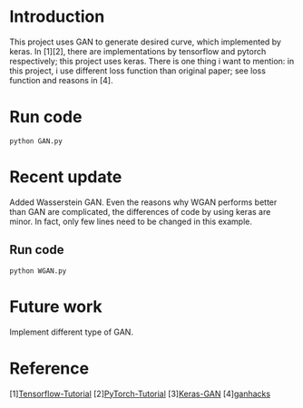 # Introduction
This project uses GAN to generate desired curve, which implemented by keras. In [1][2], there are implementations by tensorflow and pytorch
respectively; this project uses keras. There is one thing i want to mention: in this project, i use different loss function than original paper; see loss function and reasons in [4].
# Run code
```
python GAN.py
```
# Recent update
Added Wasserstein GAN. Even the reasons why WGAN performs better than GAN are complicated, the differences of code by using keras are minor. In fact, only few lines need to be changed in this example.
## Run code
```
python WGAN.py
```
# Future work
Implement different type of GAN.
# Reference
[1][Tensorflow-Tutorial](https://github.com/MorvanZhou/Tensorflow-Tutorial.git)
[2][PyTorch-Tutorial](https://github.com/MorvanZhou/PyTorch-Tutorial.git)
[3][Keras-GAN](https://github.com/eriklindernoren/Keras-GAN.git)
[4][ganhacks](https://github.com/soumith/ganhacks.git)

